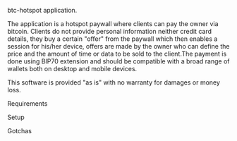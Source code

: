 btc-hotspot application.


The application is a hotspot paywall where clients can pay the owner via bitcoin.
Clients do not provide personal information neither credit card details, they buy a certain "offer"
from the paywall which then enables a session for his/her device, offers are made by the owner who can 
define the price and the amount of time or data to be sold to the client.The payment is done using BIP70
extension and should be compatible with a broad range of wallets both on desktop and mobile devices.


This software is provided "as is" with no warranty for damages or money loss.

Requirements

Setup

Gotchas